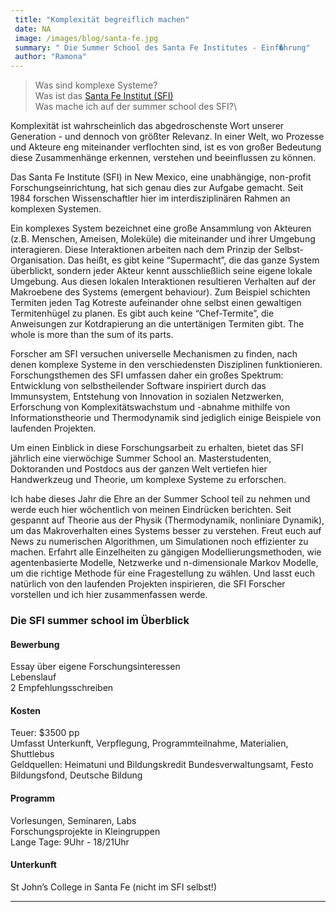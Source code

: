 ```yaml
---
 title: "Komplexität begreiflich machen"
 date: NA
 image: /images/blog/santa-fe.jpg
 summary: " Die Summer School des Santa Fe Institutes - Einf�hrung"
 author: "Ramona"
---
```



> Was sind komplexe Systeme?\
> Was ist das [Santa Fe Institut (SFI)](https://www.santafe.edu/)\
> Was mache ich auf der summer school des SFI?\

Komplexität ist wahrscheinlich das abgedroschenste Wort unserer
Generation - und dennoch von größter Relevanz. In einer Welt, wo
Prozesse und Akteure eng miteinander verflochten sind, ist es von großer
Bedeutung diese Zusammenhänge erkennen, verstehen und beeinflussen zu
können.

Das Santa Fe Institute (SFI) in New Mexico, eine unabhängige, non-profit
Forschungseinrichtung, hat sich genau dies zur Aufgabe gemacht. Seit
1984 forschen Wissenschaftler hier im interdisziplinären Rahmen an
komplexen Systemen.

Ein komplexes System bezeichnet eine große Ansammlung von Akteuren (z.B.
Menschen, Ameisen, Moleküle) die miteinander und ihrer Umgebung
interagieren. Diese Interaktionen arbeiten nach dem Prinzip der
Selbst-Organisation. Das heißt, es gibt keine “Supermacht”, die das
ganze System überblickt, sondern jeder Akteur kennt ausschließlich seine
eigene lokale Umgebung. Aus diesen lokalen Interaktionen resultieren
Verhalten auf der Makroebene des Systems (emergent behaviour). Zum
Beispiel schichten Termiten jeden Tag Kotreste aufeinander ohne selbst
einen gewaltigen Termitenhügel zu planen. Es gibt auch keine
“Chef-Termite”, die Anweisungen zur Kotdrapierung an die untertänigen
Termiten gibt. The whole is more than the sum of its parts.

Forscher am SFI versuchen universelle Mechanismen zu finden, nach denen
komplexe Systeme in den verschiedensten Disziplinen funktionieren.
Forschungsthemen des SFI umfassen daher ein großes Spektrum: Entwicklung
von selbstheilender Software inspiriert durch das Immunsystem,
Entstehung von Innovation in sozialen Netzwerken, Erforschung von
Komplexitätswachstum und -abnahme mithilfe von Informationstheorie und
Thermodynamik sind jediglich einige Beispiele von laufenden Projekten.

Um einen Einblick in diese Forschungsarbeit zu erhalten, bietet das SFI
jährlich eine vierwöchige Summer School an. Masterstudenten, Doktoranden
und Postdocs aus der ganzen Welt vertiefen hier Handwerkzeug und
Theorie, um komplexe Systeme zu erforschen.

Ich habe dieses Jahr die Ehre an der Summer School teil zu nehmen und
werde euch hier wöchentlich von meinen Eindrücken berichten. Seit
gespannt auf Theorie aus der Physik (Thermodynamik, nonliniare Dynamik),
um das Makroverhalten eines Systems besser zu verstehen. Freut euch auf
News zu numerischen Algorithmen, um Simulationen noch effizienter zu
machen. Erfahrt alle Einzelheiten zu gängigen Modellierungsmethoden, wie
agentenbasierte Modelle, Netzwerke und n-dimensionale Markov Modelle, um
die richtige Methode für eine Fragestellung zu wählen. Und lasst euch
natürlich von den laufenden Projekten inspirieren, die SFI Forscher
vorstellen und ich hier zusammenfassen werde.

### Die SFI summer school im Überblick

#### Bewerbung

Essay über eigene Forschungsinteressen\
Lebenslauf\
2 Empfehlungsschreiben

#### Kosten

Teuer: \$3500 pp\
Umfasst Unterkunft, Verpflegung, Programmteilnahme, Materialien,
Shuttlebus\
Geldquellen: Heimatuni und Bildungskredit Bundesverwaltungsamt, Festo
Bildungsfond, Deutsche Bildung

#### Programm

Vorlesungen, Seminaren, Labs\
Forschungsprojekte in Kleingruppen\
Lange Tage: 9Uhr - 18/21Uhr

#### Unterkunft

St John’s College in Santa Fe (nicht im SFI selbst!)

------------------------------------------------------------------------


